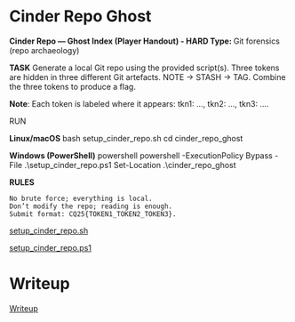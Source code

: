 # Cinder Repo Ghost

<strong>Cinder Repo — Ghost Index (Player Handout) - HARD Type: </strong> Git forensics (repo archaeology)

**TASK** Generate a local Git repo using the provided script(s). Three tokens are hidden in three different Git artefacts. NOTE → STASH → TAG. Combine the three tokens to produce a flag.

**Note**: Each token is labeled where it appears: tkn1: …, tkn2: …, tkn3: ….

RUN

**Linux/macOS** bash setup_cinder_repo.sh cd cinder_repo_ghost

**Windows (PowerShell)** powershell powershell -ExecutionPolicy Bypass -File .\setup_cinder_repo.ps1 Set-Location .\cinder_repo_ghost

**RULES**

```
No brute force; everything is local.
Don’t modify the repo; reading is enough.
Submit format: CQ25{TOKEN1_TOKEN2_TOKEN3}.
```

[setup_cinder_repo.sh](files/setup_cinder_repo.sh)

[setup_cinder_repo.ps1](files/)

# Writeup

[Writeup](WRITEUP.md)
